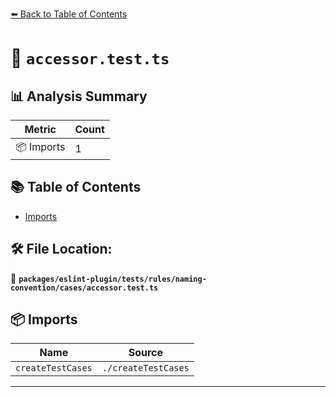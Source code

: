 [⬅️ Back to Table of Contents](../../../../../../index.md)

# 📄 `accessor.test.ts`

## 📊 Analysis Summary

| Metric | Count |
|--------|-------|
| 📦 Imports | 1 |

## 📚 Table of Contents

- [Imports](#imports)

## 🛠️ File Location:
📂 **`packages/eslint-plugin/tests/rules/naming-convention/cases/accessor.test.ts`**

## 📦 Imports

| Name | Source |
|------|--------|
| `createTestCases` | `./createTestCases` |


---